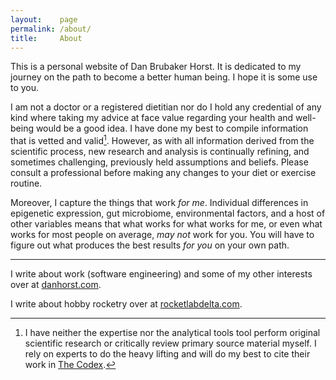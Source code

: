```yaml
---
layout:    page
permalink: /about/
title:     About
---
```


This is a personal website of Dan Brubaker Horst.
It is dedicated to my journey on the path to become a better human being.
I hope it is some use to you.

I am not a doctor or a registered dietitian nor do I hold any credential of any kind where taking my advice at face value regarding your health and well-being would be a good idea.
I have done my best to compile information that is vetted and valid[^1].
However, as with all information derived from the scientific process, new research and analysis is continually refining, and sometimes challenging, previously held assumptions and beliefs.
Please consult a professional before making any changes to your diet or exercise routine.

Moreover, I capture the things that work _for me_.
Individual differences in epigenetic expression, gut microbiome, environmental factors, and a host of other variables means that what works for what works for me, or even what works for most people on average, _may not_ work for you.
You will have to figure out what produces the best results _for you_ on your own path.

* * *

I write about work (software engineering) and some of my other interests over at [danhorst.com][1].

I write about hobby rocketry over at [rocketlabdelta.com][2].

[^1]: I have neither the expertise nor the analytical tools tool perform original scientific research or critically review primary source material myself. I rely on experts to do the heavy lifting and will do my best to cite their work in [The Codex](/codex/).

[1]: https://www.danhorst.com
[2]: https://rocketlabdelta.com

